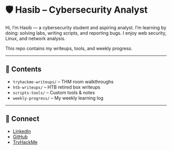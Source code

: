 # 🛡️ Hasib – Cybersecurity Analyst

Hi, I’m Hasib — a cybersecurity student and aspiring analyst. I’m learning by doing: solving labs, writing scripts, and reporting bugs. I enjoy web security, Linux, and network analysis.

This repo contains my writeups, tools, and weekly progress.

---

## 📂 Contents
- `tryhackme-writeups/` – THM room walkthroughs  
- `htb-writeups/` – HTB retired box writeups  
- `scripts-tools/` – Custom tools & notes  
- `weekly-progress/` – My weekly learning log  

---

## 🔗 Connect
- [LinkedIn](https://linkedin.com/in/your-username)  
- [GitHub](https://github.com/your-username)  
- [TryHackMe](https://tryhackme.com/p/your-username)  
